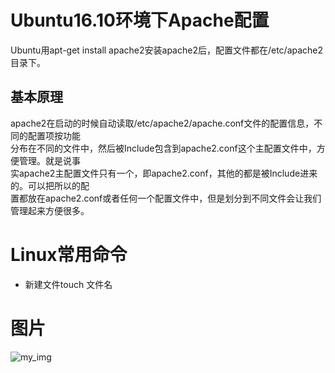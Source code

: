 
# **Ubuntu16.10环境下Apache配置**  
  Ubuntu用apt-get install apache2安装apache2后，配置文件都在/etc/apache2目录下。

## 基本原理
  apache2在启动的时候自动读取/etc/apache2/apache.conf文件的配置信息，不同的配置项按功能  
  分布在不同的文件中，然后被Include包含到apache2.conf这个主配置文件中，方便管理。就是说事  
  实apache2主配置文件只有一个，即apache2.conf，其他的都是被Include进来的。可以把所以的配  
  置都放在apache2.conf或者任何一个配置文件中，但是划分到不同文件会让我们管理起来方便很多。
  
# **Linux常用命令**
* 新建文件touch 文件名  

# **图片**  
![my_img](http://img06.tooopen.com/images/20160920/tooopen_sy_179407883616.jpg)
